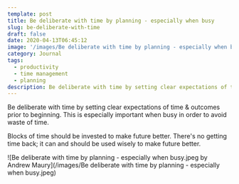 ```yaml
---
template: post
title: Be deliberate with time by planning - especially when busy
slug: be-deliberate-with-time
draft: false
date: 2020-04-13T06:45:12
image: '/images/Be deliberate with time by planning - especially when busy.jpeg'
category: Journal
tags:
  - productivity
  - time management
  - planning
description: Be deliberate with time by setting clear expectations of time & outcomes prior to beginning. This is especially important when busy in order to avoid waste of time. Blocks of time should be invested to make future better. There's no getting time back; it can and should be used wisely to make future better.
---
```

Be deliberate with time by setting clear expectations of time & outcomes prior to beginning. This is especially important when busy in order to avoid waste of time.

Blocks of time should be invested to make future better. There's no getting time back; it can and should be used wisely to make future better.

![Be deliberate with time by planning - especially when busy.jpeg by Andrew Maury](/images/Be deliberate with time by planning - especially when busy.jpeg)
